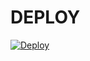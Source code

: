
# DEPLOY
[![Deploy](https://www.herokucdn.com/deploy/button.svg)](https://heroku.com/deploy?template=https://github.com/Abdulla034/SongBot.git)



